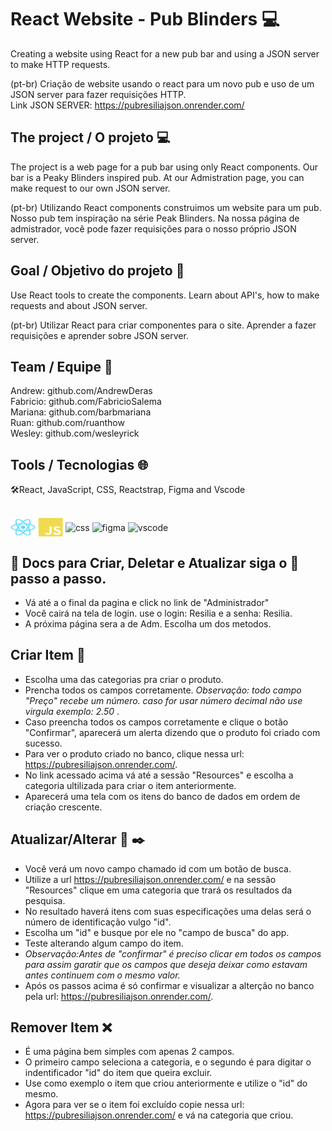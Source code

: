 # React Website - Pub Blinders 💻	

Creating a website using React for a new pub bar and using a JSON server to make HTTP requests.

(pt-br)
Criação de website usando o react para um novo pub e uso de um JSON server para fazer requisições HTTP.  
Link JSON SERVER: https://pubresiliajson.onrender.com/


## The project / O projeto 💻
The project is a web page for a pub bar using only React components. Our bar is a Peaky Blinders inspired pub. At our Admistration page, you can make request to our own JSON server.

(pt-br)
Utilizando React components construimos um website para um pub. Nosso pub tem inspiração na série Peak Blinders. Na nossa página de admistrador, você pode fazer requisições para o nosso próprio JSON server. 



## Goal / Objetivo do projeto 📍

Use React tools to create the components. Learn about API's, how to make requests and about JSON server. 

(pt-br)
Utilizar React para criar componentes para o site. Aprender a fazer requisições e aprender sobre JSON server.  


## Team /  Equipe 🧒
Andrew: github.com/AndrewDeras <br>
Fabricio: github.com/FabricioSalema <br>
Mariana: github.com/barbmariana <br>
Ruan: github.com/ruanthow <br>
Wesley: github.com/wesleyrick <br>


## Tools / Tecnologias 🌐

🛠️React, JavaScript, CSS, Reactstrap, Figma and Vscode
<div style="display: inline_block"><br>
<img align="center" alt="React" height="30" width="40" src="https://github.com/devicons/devicon/blob/master/icons/react/react-original.svg">
<img align="center" alt="Js" height="30" width="40" src="https://raw.githubusercontent.com/devicons/devicon/master/icons/javascript/javascript-plain.svg">
<img align="center" alt="css" height="30" width="40" src="https://user-images.githubusercontent.com/25181517/183898674-75a4a1b1-f960-4ea9-abcb-637170a00a75.png">
<img align="center" alt="figma" height="30" width="40" src="https://user-images.githubusercontent.com/25181517/189715289-df3ee512-6eca-463f-a0f4-c10d94a06b2f.png">
<img align="center" alt="vscode" height="30" width="40" src="https://user-images.githubusercontent.com/25181517/182618272-390ab138-7b29-44a0-85a2-62633957d815.png">

## :page_with_curl: Docs para Criar, Deletar e Atualizar siga o :blue_book: passo a passo. 
- Vá até a o final da pagina e click no link de "Administrador"
- Você cairá na tela de login. use o login: Resilia e a senha: Resilia.
- A próxima página sera a de Adm. Escolha um dos metodos.

## Criar Item :hammer:
- Escolha uma das categorias pra criar o produto.
- Prencha todos os campos corretamente. *Observação: todo campo "Preço" recebe um número. caso for usar número decimal não use virgula exemplo: 2.50* .
- Caso preencha todos os campos corretamente e clique o botão "Confirmar", aparecerá um alerta dizendo que o produto foi criado com sucesso.
- Para ver o produto criado no banco, clique nessa url: https://pubresiliajson.onrender.com/.
- No link acessado acima vá até a sessão "Resources" e escolha a categoria ultilizada para criar o item anteriormente.
- Aparecerá uma tela com os itens do banco de dados em ordem de criação crescente.

## Atualizar/Alterar :bookmark_tabs: :black_nib:
- Você verá um novo campo chamado id com um botão de busca.
- Utilize a url https://pubresiliajson.onrender.com/ e na sessão "Resources" clique em uma categoria que trará os resultados da pesquisa.
- No resultado haverá itens com suas especificações uma delas será o número de identificação vulgo "id".
- Escolha um "id" e busque por ele no "campo de busca" do app.
- Teste alterando algum campo do item.
- *Observação:Antes de "confirmar" é preciso clicar em todos os campos para assim garatir que os campos que deseja deixar como estavam antes continuem com o mesmo valor.*
- Após os passos acima é só confirmar e visualizar a alterção no banco pela url: https://pubresiliajson.onrender.com/.

## Remover Item :x:
- É uma página bem simples com apenas 2 campos.
- O primeiro campo seleciona a categoria, e o segundo é para digitar o indentificador "id" do item que queira excluir.
- Use como exemplo o item que criou anteriormente e utilize o "id" do mesmo.
- Agora para ver se o item foi excluído copie nessa url: https://pubresiliajson.onrender.com/ e vá na categoria que criou.
